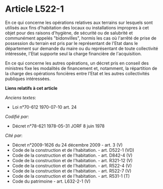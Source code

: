 # Article L522-1

En ce qui concerne les opérations relatives aux terrains sur lesquels sont utilisés aux fins d'habitation des locaux ou
installations impropres à cet objet pour des raisons d'hygiène, de sécurité ou de salubrité et communément appelés
"bidonvilles", hormis les cas où l'arrêté de prise de possession du terrain est pris par le représentant de l'Etat dans le
département sur demande du maire ou du représentant de toute collectivité intéressée, l'Etat supporte seul la charge
financière de l'acquisition.

En ce qui concerne les autres opérations, un décret pris en conseil des ministres fixe les modalités de financement et,
notamment, la répartition de la charge des opérations foncières entre l'Etat et les autres collectivités publiques
intéressées.

**Liens relatifs à cet article**

_Anciens textes_:

  - Loi n°70-612 1970-07-10 art. 24

_Codifié par_:

  - Décret n°78-621 1978-05-31 JORF 8 juin 1978

_Cité par_:

  - Décret n°2009-1626 du 24 décembre 2009 - art. 3 (V)
  - Code de la construction et de l'habitation. - art. D522-1 (VD)
  - Code de la construction et de l'habitation. - art. D842-4 (V)
  - Code de la construction et de l'habitation. - art. R321-12 (V)
  - Code de la construction et de l'habitation. - art. R522-4 (V)
  - Code de la construction et de l'habitation. - art. R522-7 (V)
  - Code de la construction et de l'habitation. - art. R531-1 (T)
  - Code du patrimoine - art. L632-2-1 (V)
